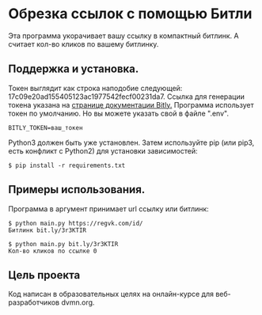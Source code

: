 # Обрезка ссылок с помощью Битли
Эта программа укорачивает вашу ссылку в компактный битлинк. А считает кол-во кликов по вашему битлинку.
## Поддержка и установка.
Токен выглядит как строка наподобие следующей: 17c09e20ad155405123ac1977542fecf00231da7. Ссылка для генерации токена указана на [странице документации Bitly.](https://dev.bitly.com/get_started.html)
Программа использует токен по умолчанию. Но вы можете указать свой в файле ".env".
```
BITLY_TOKEN=ваш_токен
```
Python3 должен быть уже установлен. Затем используйте pip (или pip3, есть конфликт с Python2) для установки зависимостей:
```
$ pip install -r requirements.txt
```
## Примеры использования.
Программа в аргумент принимает url ссылку или битлинк:
```
$ python main.py https://regvk.com/id/
Битлинк bit.ly/3r3KTIR

$ python main.py bit.ly/3r3KTIR
Кол-во кликов по ссылке 0
```
## Цель проекта
Код написан в образовательных целях на онлайн-курсе для веб-разработчиков dvmn.org.
